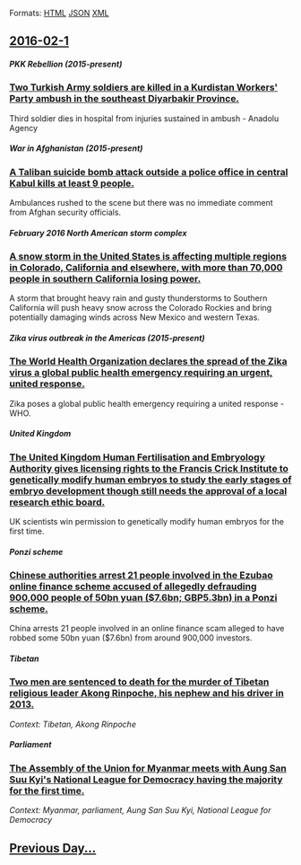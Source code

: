 
Formats: [HTML](2016/02/1/index.html)  [JSON](2016/02/1/index.json)  [XML](2016/02/1/index.xml)  

## [2016-02-1](/news/2016/02/1/index.md)

##### PKK Rebellion (2015-present)
### [Two Turkish Army soldiers are killed in a Kurdistan Workers' Party ambush in the southeast Diyarbakir Province. ](/news/2016/02/1/two-turkish-army-soldiers-are-killed-in-a-kurdistan-workers-party-ambush-in-the-southeast-diyarbaka-r-province.md)
Third soldier dies in hospital from injuries sustained in ambush - Anadolu Agency

##### War in Afghanistan (2015-present)
### [A Taliban suicide bomb attack outside a police office in central Kabul kills at least 9 people. ](/news/2016/02/1/a-taliban-suicide-bomb-attack-outside-a-police-office-in-central-kabul-kills-at-least-9-people.md)
Ambulances rushed to the scene but there was no immediate comment from Afghan security officials.

##### February 2016 North American storm complex
### [A snow storm in the United States is affecting multiple regions in Colorado, California and elsewhere, with more than 70,000 people in southern California losing power. ](/news/2016/02/1/a-snow-storm-in-the-united-states-is-affecting-multiple-regions-in-colorado-california-and-elsewhere-with-more-than-70-000-people-in-south.md)
A storm that brought heavy rain and gusty thunderstorms to Southern California will push heavy snow across the Colorado Rockies and bring potentially damaging winds across New Mexico and western Texas.

##### Zika virus outbreak in the Americas (2015-present)
### [The World Health Organization declares the spread of the Zika virus a global public health emergency requiring an urgent, united response. ](/news/2016/02/1/the-world-health-organization-declares-the-spread-of-the-zika-virus-a-global-public-health-emergency-requiring-an-urgent-united-response.md)
Zika poses a global public health emergency requiring a united response - WHO.

##### United Kingdom
### [The United Kingdom Human Fertilisation and Embryology Authority gives licensing rights to the Francis Crick Institute to genetically modify human embryos to study the early stages of embryo development though still needs the approval of a local research ethic board. ](/news/2016/02/1/the-united-kingdom-human-fertilisation-and-embryology-authority-gives-licensing-rights-to-the-francis-crick-institute-to-genetically-modify.md)
UK scientists win permission to genetically modify human embryos for the first time.

##### Ponzi scheme
### [Chinese authorities arrest 21 people involved in the Ezubao online finance scheme accused of allegedly defrauding 900,000 people of 50bn yuan ($7.6bn; GBP5.3bn) in a Ponzi scheme. ](/news/2016/02/1/chinese-authorities-arrest-21-people-involved-in-the-ezubao-online-finance-scheme-accused-of-allegedly-defrauding-900-000-people-of-50bn-yua.md)
China arrests 21 people involved in an online finance scam alleged to have robbed some 50bn yuan ($7.6bn) from around 900,000 investors.

##### Tibetan
### [Two men are sentenced to death for the murder of Tibetan religious leader Akong Rinpoche, his nephew and his driver in 2013. ](/news/2016/02/1/two-men-are-sentenced-to-death-for-the-murder-of-tibetan-religious-leader-akong-rinpoche-his-nephew-and-his-driver-in-2013.md)
_Context: Tibetan, Akong Rinpoche_

##### Parliament
### [The Assembly of the Union for Myanmar meets with Aung San Suu Kyi's National League for Democracy having the majority for the first time. ](/news/2016/02/1/the-assembly-of-the-union-for-myanmar-meets-with-aung-san-suu-kyi-s-national-league-for-democracy-having-the-majority-for-the-first-time.md)
_Context: Myanmar, parliament, Aung San Suu Kyi, National League for Democracy_

## [Previous Day...](/news/2016/01/31/index.md)

